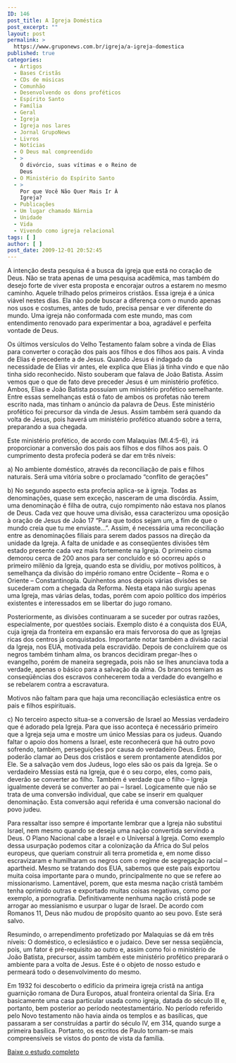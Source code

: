 ```yaml
---
ID: 146
post_title: A Igreja Doméstica
post_excerpt: ""
layout: post
permalink: >
  https://www.gruponews.com.br/igreja/a-igreja-domestica
published: true
categories:
  - Artigos
  - Bases Cristãs
  - CDs de músicas
  - Comunhão
  - Desenvolvendo os dons proféticos
  - Espírito Santo
  - Família
  - Geral
  - Igreja
  - Igreja nos lares
  - Jornal GrupoNews
  - Livros
  - Notícias
  - O Deus mal compreendido
  - >
    O divórcio, suas vítimas e o Reino de
    Deus
  - O Ministério do Espírito Santo
  - >
    Por que Você Não Quer Mais Ir À
    Igreja?
  - Publicações
  - Um lugar chamado Nárnia
  - Unidade
  - Vida
  - Vivendo como igreja relacional
tags: [ ]
author: [ ]
post_date: 2009-12-01 20:52:45
---
```

A intenção desta pesquisa é a busca da igreja que está no coração de Deus. Não se trata apenas de uma pesquisa acadêmica, mas também do desejo forte de viver esta proposta e encorajar outros a estarem no mesmo caminho. Aquele trilhado pelos primeiros cristãos. Essa igreja é a única viável nestes dias. Ela não pode buscar a diferença com o mundo apenas nos usos e costumes, antes de tudo, precisa pensar e ver diferente do mundo. Uma igreja não conformada com este mundo, mas com entendimento renovado para experimentar a boa, agradável e perfeita vontade de Deus.

Os últimos versículos do Velho Testamento falam sobre a vinda de Elias para converter o coração dos pais aos filhos e dos filhos aos pais. A vinda de Elias é precedente a de Jesus. Quando Jesus é indagado da necessidade de Elias vir antes, ele explica que Elias já tinha vindo e que não tinha sido reconhecido. Nisto souberam que falava de João Batista. Assim vemos que o que de fato deve preceder Jesus é um ministério profético. Ambos, Elias e João Batista possuíam um ministério profético semelhante. Entre essas semelhanças está o fato de ambos os profetas não terem escrito nada, mas tinham o anúncio da palavra de Deus. Este ministério profético foi precursor da vinda de Jesus. Assim também será quando da volta de Jesus, pois haverá um ministério profético atuando sobre a terra, preparando a sua chegada.

Este ministério profético, de acordo com Malaquias (Ml.4:5-6), irá proporcionar a conversão dos pais aos filhos e dos filhos aos pais. O cumprimento desta profecia poderá se dar em três níveis:

a) No ambiente doméstico, através da reconciliação de pais e filhos naturais. Será uma vitória sobre o proclamado “conflito de gerações”

b) No segundo aspecto esta profecia aplica-se à igreja. Todas as denominações, quase sem exceção, nasceram de uma discórdia. Assim, uma denominação é filha de outra, cujo rompimento não estava nos planos de Deus. Cada vez que houve uma divisão, essa caracterizou uma oposição à oração de Jesus de João 17 “Para que todos sejam um, a fim de que o mundo creia que tu me enviaste...”. Assim, é necessária uma reconciliação entre as denominações filiais para serem dados passos na direção da unidade da Igreja. A falta de unidade e as conseqüentes divisões têm estado presente cada vez mais fortemente na Igreja. O primeiro cisma demorou cerca de 200 anos para ser concluído e só ocorreu após o primeiro milênio da Igreja, quando esta se dividiu, por motivos políticos, à semelhança da divisão do império romano entre Ocidente – Roma e o Oriente – Constantinopla. Quinhentos anos depois várias divisões se sucederam com a chegada da Reforma. Nesta etapa não surgiu apenas uma Igreja, mas várias delas, todas, porém com apoio político dos impérios existentes e interessados em se libertar do jugo romano.

Posteriormente, as divisões continuaram a se suceder por outras razões, especialmente, por questões sociais. Exemplo disto é a conquista dos EUA, cuja igreja da fronteira em expansão era mais fervorosa do que as Igrejas ricas dos centros já conquistados. Importante notar também a divisão racial da Igreja, nos EUA, motivada pela escravidão. Depois de concluírem que os negros também tinham alma, os brancos decidiram pregar-lhes o evangelho, porém de maneira segregada, pois não se lhes anunciava toda a verdade, apenas o básico para a salvação da alma. Os brancos temiam as conseqüências dos escravos conhecerem toda a verdade do evangelho e se rebelarem contra a escravatura.

Motivos não faltam para que haja uma reconciliação eclesiástica entre os pais e filhos espirituais.

c) No terceiro aspecto situa-se a conversão de Israel ao Messias verdadeiro que é adorado pela Igreja. Para que isso aconteça é necessário primeiro que a Igreja seja uma e mostre um único Messias para os judeus. Quando faltar o apoio dos homens a Israel, este reconhecerá que há outro povo sofrendo, também, perseguições por causa do verdadeiro Deus. Então, poderão clamar ao Deus dos cristãos e serem prontamente atendidos por Ele. Se a salvação vem dos Judeus, logo eles são os pais da Igreja. Se o verdadeiro Messias está na Igreja, que é o seu corpo, eles, como pais, deverão se converter ao filho. Também é verdade que o filho – Igreja igualmente deverá se converter ao pai – Israel. Logicamente que não se trata de uma conversão individual, que cabe se inserir em qualquer denominação. Esta conversão aqui referida é uma conversão nacional do povo judeu.

Para ressaltar isso sempre é importante lembrar que a Igreja não substitui Israel, nem mesmo quando se deseja uma nação convertida servindo a Deus. O Plano Nacional cabe a Israel e o Universal à Igreja. Como exemplo dessa usurpação podemos citar a colonização da África do Sul pelos europeus, que queriam construir ali terra prometida e, em nome disso escravizaram e humilharam os negros com o regime de segregação racial – apartheid. Mesmo se tratando dos EUA, sabemos que este país exportou muita coisa importante para o mundo, principalmente no que se refere ao missionarismo. Lamentável, porem, que esta mesma nação cristã também tenha oprimido outras e exportado muitas coisas negativas, como por exemplo, a pornografia. Definitivamente nenhuma nação cristã pode se arrogar ao messianismo e usurpar o lugar de Israel. De acordo com Romanos 11, Deus não mudou de propósito quanto ao seu povo. Este será salvo.

Resumindo, o arrependimento profetizado por Malaquias se dá em três níveis: O doméstico, o eclesiástico e o judaico. Deve ser nessa seqüência, pois, um fator é pré-requisito ao outro e, assim como foi o ministério de João Batista, precursor, assim também este ministério profético preparará o ambiente para a volta de Jesus. Este é o objeto de nosso estudo e permeará todo o desenvolvimento do mesmo.

Em 1932 foi descoberto o edifício da primeira igreja cristã na antiga guarnição romana de Dura Europos, atual fronteira oriental da Síria. Era basicamente uma casa particular usada como igreja, datada do século III e, portanto, bem posterior ao período neotestamentário. No período referido pelo Novo testamento não havia ainda os templos e as basílicas, que passaram a ser construídas a partir do século IV, em 314, quando surge a primeira basílica. Portanto, os escritos de Paulo tornam-se mais compreensíveis se vistos do ponto de vista da família.

<a href="http://www.gruponews.com.br/wp-content/uploads/2009/12/a_igreja_domestica.pdf">Baixe o estudo completo</a>